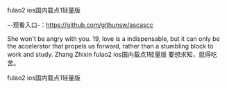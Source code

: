 fulao2 ios国内载点1轻量版

--观看入口-：https://github.com/githunsw/ascascc

She won't be angry with you.
19, love is a indispensable, but it can only be the accelerator that propels us forward, rather than a stumbling block to work and study.
Zhang Zhixin
fulao2 ios国内载点1轻量版		要想求知，就得吃苦。

fulao2 ios国内载点1轻量版

